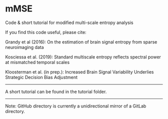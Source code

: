 # mMSE
Code &amp; short tutorial for modified multi-scale entropy analysis

If you find this code useful, please cite:

Grandy et al (2016): On the estimation of brain signal entropy from sparse neuroimaging data

Kosciessa et al. (2019): Standard multiscale entropy reflects spectral power at mismatched temporal scales

Kloosterman et al. (in prep.): Increased Brain Signal Variability Underlies Strategic Decision Bias Adjustment

-----------

A short tutorial can be found in the tutorial folder.

-----------

Note: GitHub directory is currently a unidirectional mirror of a GitLab directory.